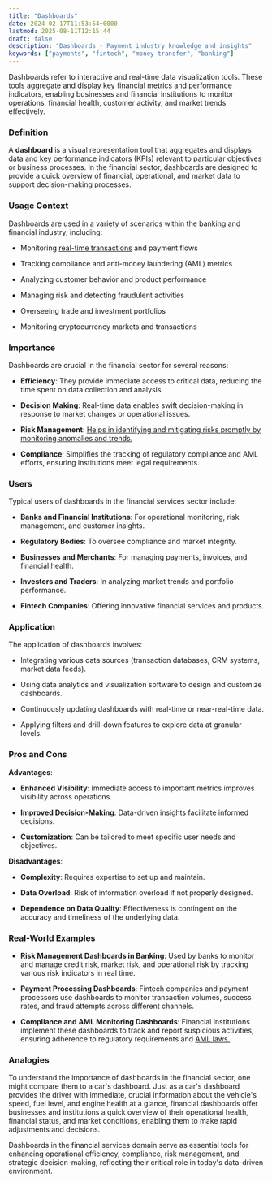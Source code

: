 ```yaml
---
title: "Dashboards"
date: 2024-02-17T11:53:54+0000
lastmod: 2025-08-11T12:15:44
draft: false
description: "Dashboards - Payment industry knowledge and insights"
keywords: ["payments", "fintech", "money transfer", "banking"]
---
```


Dashboards refer to interactive and real-time data visualization tools. These tools aggregate and display key financial metrics and performance indicators, enabling businesses and financial institutions to monitor operations, financial health, customer activity, and market trends effectively.

### Definition

A **dashboard** is a visual representation tool that aggregates and displays data and key performance indicators (KPIs) relevant to particular objectives or business processes. In the financial sector, dashboards are designed to provide a quick overview of financial, operational, and market data to support decision-making processes.

### Usage Context

Dashboards are used in a variety of scenarios within the banking and financial industry, including:

- Monitoring [real-time transactions](https://faisalkhanllc.xyz/resources/payments-wiki/r/real-time-payment-systems/) and payment flows

- Tracking compliance and anti-money laundering (AML) metrics

- Analyzing customer behavior and product performance

- Managing risk and detecting fraudulent activities

- Overseeing trade and investment portfolios

- Monitoring cryptocurrency markets and transactions

### Importance

Dashboards are crucial in the financial sector for several reasons:

- **Efficiency**: They provide immediate access to critical data, reducing the time spent on data collection and analysis.

- **Decision Making**: Real-time data enables swift decision-making in response to market changes or operational issues.

- **Risk Management**: [Helps in identifying and mitigating risks promptly by monitoring anomalies and trends.](https://faisalkhanllc.xyz/resources/payments-wiki/r/risk-reduction/)

- **Compliance**: Simplifies the tracking of regulatory compliance and AML efforts, ensuring institutions meet legal requirements.

### Users

Typical users of dashboards in the financial services sector include:

- **Banks and Financial Institutions**: For operational monitoring, risk management, and customer insights.

- **Regulatory Bodies**: To oversee compliance and market integrity.

- **Businesses and Merchants**: For managing payments, invoices, and financial health.

- **Investors and Traders**: In analyzing market trends and portfolio performance.

- **Fintech Companies**: Offering innovative financial services and products.

### Application

The application of dashboards involves:

- Integrating various data sources (transaction databases, CRM systems, market data feeds).

- Using data analytics and visualization software to design and customize dashboards.

- Continuously updating dashboards with real-time or near-real-time data.

- Applying filters and drill-down features to explore data at granular levels.

### Pros and Cons

**Advantages**:

- **Enhanced Visibility**: Immediate access to important metrics improves visibility across operations.

- **Improved Decision-Making**: Data-driven insights facilitate informed decisions.

- **Customization**: Can be tailored to meet specific user needs and objectives.

**Disadvantages**:

- **Complexity**: Requires expertise to set up and maintain.

- **Data Overload**: Risk of information overload if not properly designed.

- **Dependence on Data Quality**: Effectiveness is contingent on the accuracy and timeliness of the underlying data.

### Real-World Examples

- **Risk Management Dashboards in Banking**: Used by banks to monitor and manage credit risk, market risk, and operational risk by tracking various risk indicators in real time.

- **Payment Processing Dashboards**: Fintech companies and payment processors use dashboards to monitor transaction volumes, success rates, and fraud attempts across different channels.

- **Compliance and AML Monitoring Dashboards**: Financial institutions implement these dashboards to track and report suspicious activities, ensuring adherence to regulatory requirements and [AML laws.](https://faisalkhanllc.xyz/resources/payments-wiki/a/aml-law/)

### Analogies

To understand the importance of dashboards in the financial sector, one might compare them to a car's dashboard. Just as a car's dashboard provides the driver with immediate, crucial information about the vehicle's speed, fuel level, and engine health at a glance, financial dashboards offer businesses and institutions a quick overview of their operational health, financial status, and market conditions, enabling them to make rapid adjustments and decisions.

Dashboards in the financial services domain serve as essential tools for enhancing operational efficiency, compliance, risk management, and strategic decision-making, reflecting their critical role in today's data-driven environment.